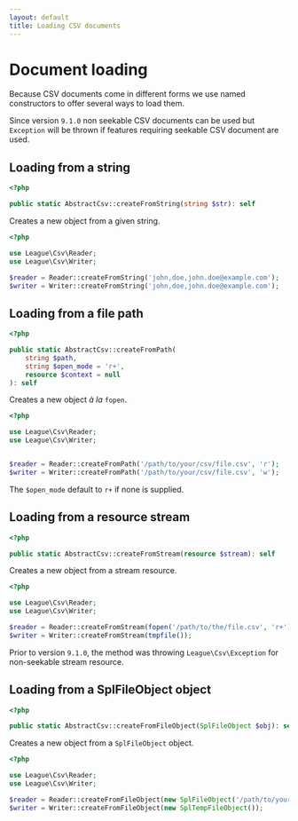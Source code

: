 ```yaml
---
layout: default
title: Loading CSV documents
---
```


# Document loading

Because CSV documents come in different forms we use named constructors to offer several ways to load them.

<p class="message-warning">Since version <code>9.1.0</code> non seekable CSV documents can be used but <code>Exception</code> will be thrown if features requiring seekable CSV document are used.</p>

## Loading from a string

~~~php
<?php

public static AbstractCsv::createFromString(string $str): self
~~~

Creates a new object from a given string.

~~~php
<?php

use League\Csv\Reader;
use League\Csv\Writer;

$reader = Reader::createFromString('john,doe,john.doe@example.com');
$writer = Writer::createFromString('john,doe,john.doe@example.com');
~~~

## Loading from a file path

~~~php
<?php

public static AbstractCsv::createFromPath(
	string $path,
	string $open_mode = 'r+',
	resource $context = null
): self
~~~

Creates a new object *à la* `fopen`.

~~~php
<?php

use League\Csv\Reader;
use League\Csv\Writer;


$reader = Reader::createFromPath('/path/to/your/csv/file.csv', 'r');
$writer = Writer::createFromPath('/path/to/your/csv/file.csv', 'w');
~~~

<p class="message-info"> The <code>$open_mode</code> default to <code>r+</code> if none is supplied.</p>

## Loading from a resource stream

~~~php
<?php

public static AbstractCsv::createFromStream(resource $stream): self
~~~

Creates a new object from a stream resource.

~~~php
<?php

use League\Csv\Reader;
use League\Csv\Writer;

$reader = Reader::createFromStream(fopen('/path/to/the/file.csv', 'r+'));
$writer = Writer::createFromStream(tmpfile());
~~~

<p class="message-notice">Prior to version <code>9.1.0</code>, the method was throwing <code>League\Csv\Exception</code> for non-seekable stream resource.</p>

## Loading from a SplFileObject object

~~~php
<?php

public static AbstractCsv::createFromFileObject(SplFileObject $obj): self
~~~

Creates a new object from a `SplFileObject` object.

~~~php
<?php

use League\Csv\Reader;
use League\Csv\Writer;

$reader = Reader::createFromFileObject(new SplFileObject('/path/to/your/csv/file.csv'));
$writer = Writer::createFromFileObject(new SplTempFileObject());
~~~